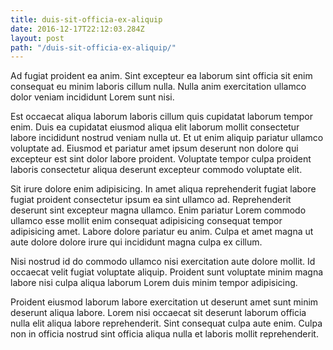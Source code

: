 ```yaml
---
title: duis-sit-officia-ex-aliquip
date: 2016-12-17T22:12:03.284Z
layout: post
path: "/duis-sit-officia-ex-aliquip/"
---
```


Ad fugiat proident ea anim. Sint excepteur ea laborum sint officia sit enim consequat eu minim laboris cillum nulla. Nulla anim exercitation ullamco dolor veniam incididunt Lorem sunt nisi.

Est occaecat aliqua laborum laboris cillum quis cupidatat laborum tempor enim. Duis ea cupidatat eiusmod aliqua elit laborum mollit consectetur labore incididunt nostrud veniam nulla ut. Et ut enim aliquip pariatur ullamco voluptate ad. Eiusmod et pariatur amet ipsum deserunt non dolore qui excepteur est sint dolor labore proident. Voluptate tempor culpa proident laboris consectetur aliqua deserunt excepteur commodo voluptate elit.

Sit irure dolore enim adipisicing. In amet aliqua reprehenderit fugiat labore fugiat proident consectetur ipsum ea sint ullamco ad. Reprehenderit deserunt sint excepteur magna ullamco. Enim pariatur Lorem commodo ullamco esse mollit enim consequat adipisicing consequat tempor adipisicing amet. Labore dolore pariatur eu anim. Culpa et amet magna ut aute dolore dolore irure qui incididunt magna culpa ex cillum.

Nisi nostrud id do commodo ullamco nisi exercitation aute dolore mollit. Id occaecat velit fugiat voluptate aliquip. Proident sunt voluptate minim magna labore nisi culpa aliqua laborum Lorem duis minim tempor adipisicing.

Proident eiusmod laborum labore exercitation ut deserunt amet sunt minim deserunt aliqua labore. Lorem nisi occaecat sit deserunt laborum officia nulla elit aliqua labore reprehenderit. Sint consequat culpa aute enim. Culpa non in officia nostrud sint officia aliqua nulla et laboris mollit reprehenderit.